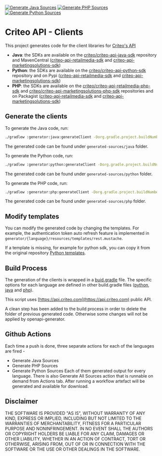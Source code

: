 [![Generate Java Sources](https://github.com/criteo/criteo-api-sdk-generator/actions/workflows/generate_java_sources.yml/badge.svg)](https://github.com/criteo/criteo-api-sdk-generator/actions/workflows/generate_java_sources.yml)
[![Generate PHP Sources](https://github.com/criteo/criteo-api-sdk-generator/actions/workflows/generate_php_sources.yml/badge.svg)](https://github.com/criteo/criteo-api-sdk-generator/actions/workflows/generate_php_sources.yml)
[![Generate Python Sources](https://github.com/criteo/criteo-api-sdk-generator/actions/workflows/generate_python_sources.yml/badge.svg)](https://github.com/criteo/criteo-api-sdk-generator/actions/workflows/generate_python_sources.yml)

# Criteo API - Clients

This project generates code for the client libraries for [Criteo's API](https://developers.criteo.com/)
* **Java**: the SDKs are available on the [criteo/criteo-api-java-sdk](https://github.com/criteo/criteo-api-java-sdk) repository and MavenCentral ([criteo-api-retailmedia-sdk](https://search.maven.org/artifact/com.criteo/criteo-api-retailmedia-sdk) and [criteo-api-marketingsolutions-sdk](https://search.maven.org/artifact/com.criteo/criteo-api-marketingsolutions-sdk))
* **Python**: the SDKs are available on the [criteo/criteo-api-python-sdk](https://github.com/criteo/criteo-api-python-sdk) repository and on Pypi ([criteo-api-retailmedia-sdk](https://pypi.org/project/criteo-api-retailmedia-sdk/) and [criteo-api-marketingsolutions-sdk](https://pypi.org/project/criteo-api-marketingsolutions-sdk/))
* **PHP**: the SDKs are available on the [criteo/criteo-api-retailmedia-php-sdk](https://github.com/criteo/criteo-api-retailmedia-php-sdk) and [criteo/criteo-api-marketingsolutions-php-sdk](https://github.com/criteo/criteo-api-marketingsolutions-php-sdk) repositories and on Packagist ([criteo-api-retailmedia-sdk](https://packagist.org/packages/criteo/criteo-api-retailmedia-sdk) and [criteo-api-marketingsolutions-sdk](https://packagist.org/packages/criteo/criteo-api-marketingsolutions-sdk))

## Generate the clients

To generate the Java code, run:

```bash 
./gradlew :generator:java:generateClient -Dorg.gradle.project.buildNumber=$GH_BUILD_NUMBER
```

The generated code can be found under `generated-sources/java` folder.

To generate the Python code, run:

```bash 
./gradlew :generator:python:generateClient -Dorg.gradle.project.buildNumber=$GH_BUILD_NUMBER
```

The generated code can be found under `generated-sources/python` folder.

To generate the PHP code, run:

```bash 
./gradlew :generator:php:generateClient -Dorg.gradle.project.buildNumber=$GH_BUILD_NUMBER
```

The generated code can be found under `generated-sources/php` folder.

## Modify templates

You can modify the generated code by changing the templates.
For example, the authentication token auto refresh feature is implemented in 
`generator/{language}/resources/templates/rest.mustache`.

If a template is missing, for example for python sdk, you can copy it from the original repository [Python templates](https://github.com/OpenAPITools/openapi-generator/tree/master/modules/openapi-generator/src/main/resources/python).

## Build Process

The generation of the clients is wrapped in a [buid.gradle](build.gradle) file.
The specific options for each language are defined in other build.gradle files ([python](generated-sources/python/build.gradle), [java](generated-sources/php/build.gradle) and [php](generated-sources/java/build.gradle)).

This script uses [https://api.criteo.com](https://api.criteo.com) public API.

A clean step has been added to the build process in order to delete the folder of previous generated code.
Otherwise some changes will not be applied by openapi-generator.


## Github Actions
Each time a push is done, three separate actions for each of the languages are fired -
- Generate Java Sources
- Generate PHP Sources
- Generate Python Sources
Each of them generated output for every language.
There is also Generate All Sources action that is runnable on demand from Actions tab.
After running a workflow artefact will be generated and available for download.

## Disclaimer

THE SOFTWARE IS PROVIDED "AS IS", WITHOUT WARRANTY OF ANY KIND, EXPRESS OR IMPLIED, INCLUDING BUT NOT LIMITED TO THE WARRANTIES OF MERCHANTABILITY, FITNESS FOR A PARTICULAR PURPOSE AND NONINFRINGEMENT. 
IN NO EVENT SHALL THE AUTHORS OR COPYRIGHT HOLDERS BE LIABLE FOR ANY CLAIM, DAMAGES OR OTHER LIABILITY, WHETHER IN AN ACTION OF CONTRACT, TORT OR OTHERWISE, ARISING FROM, OUT OF OR IN CONNECTION WITH THE SOFTWARE OR THE USE OR OTHER DEALINGS IN THE SOFTWARE.
